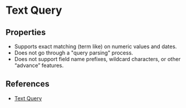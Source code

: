 # Text Query


## Properties

* Supports exact matching (term like) on numeric values and dates.
* Does not go through a "query parsing" process.
* Does not support field name prefixes, wildcard characters, or other “advance” features.


## References

* [Text Query](http://www.elasticsearch.org/guide/reference/query-dsl/text-query.html)
